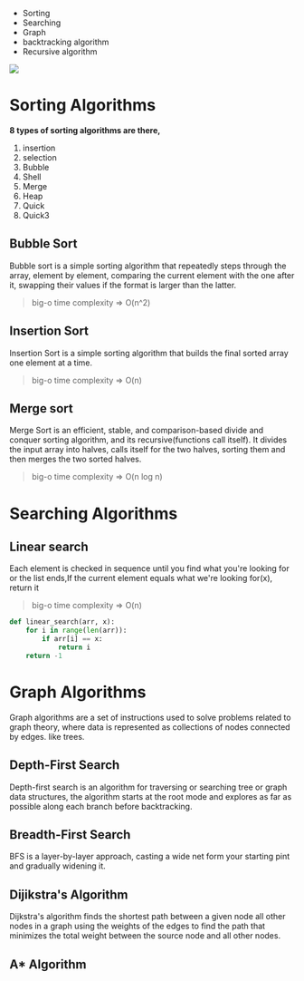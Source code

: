- Sorting 
- Searching
- Graph 
- backtracking algorithm
- Recursive algorithm

![](https://www.bigocheatsheet.com/img/big-o-cheat-sheet-poster.png)
# Sorting Algorithms
**8 types of sorting algorithms are there,**
1. insertion 
2. selection
3. Bubble 
4. Shell
5. Merge
6. Heap
7. Quick
8. Quick3
## Bubble Sort
Bubble sort is a simple sorting algorithm that repeatedly steps through the array, element by element, comparing the current element with the one after it, swapping their values if the format is larger than the latter.
>big-o time complexity => O(n^2)
## Insertion Sort
Insertion Sort is a simple sorting algorithm that builds the final sorted array one element at a time.
> big-o time complexity => O(n)
## Merge sort
Merge Sort is an efficient, stable, and comparison-based divide and conquer sorting algorithm, and its recursive(functions call itself). It divides the input array into halves, calls itself for the two halves, sorting them and then merges the two sorted halves.
> big-o time complexity => O(n log n)

# Searching Algorithms
## Linear search
Each element is checked in sequence until you find what you're looking for or the list ends,If the current element equals what we're looking for(x), return it
> big-o time complexity => O(n)
```python
def linear_search(arr, x):
	for i in range(len(arr)):
		if arr[i] == x:
			return i
	return -1
```
# Graph Algorithms
Graph algorithms are a set of instructions used to solve problems related to graph theory, where data is represented as collections of nodes connected by edges. like trees.

## Depth-First Search
Depth-first search is an algorithm for traversing or searching tree or graph data structures, the algorithm starts at the root mode and explores as far as possible along each branch before backtracking.
## Breadth-First Search
BFS is a layer-by-layer approach, casting a wide net form your starting pint and gradually widening it.

## Dijikstra's Algorithm
Dijkstra's algorithm finds the shortest path between a given node all other nodes in a graph using the weights of the edges to find the path that minimizes the total weight between the source node and all other nodes.

## A* Algorithm